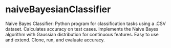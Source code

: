 # naiveBayesianClassifier
Naive Bayes Classifier: Python program for classification tasks using a .CSV dataset. Calculates accuracy on test cases. Implements the Naive Bayes algorithm with Gaussian distribution for continuous features. Easy to use and extend. Clone, run, and evaluate accuracy. 
